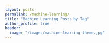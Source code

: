 ```yaml
---
layout: posts
permalink: /machine-learning/
title: "Machine Learning Posts by Tag"
author_profile: true
header:
  image: "/images/machine-learning-theme.jpg"
---
```

